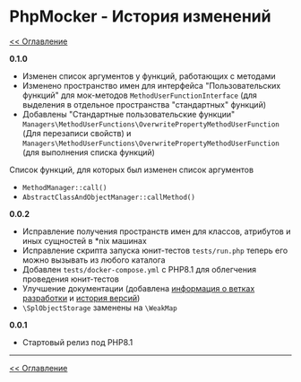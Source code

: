 # PhpMocker - История изменений
[<< Оглавление](README.md)

**0.1.0**
- Изменен список аргументов у функций, работающих с методами
- Изменено пространство имен для интерфейса "Пользовательских функций" для мок-методов `MethodUserFunctionInterface`
  (для выделения в отдельное пространства "стандартных" функций)
- Добавлены "Стандартные пользовательские функции" `Managers\MethodUserFunctions\OverwritePropertyMethodUserFunction`
  (Для перезаписи свойств) и `Managers\MethodUserFunctions\OverwritePropertyMethodUserFunction` (для выполнения списка функций)

Список функций, для которых был изменен список аргументов
- `MethodManager::call()`
- `AbstractClassAndObjectManager::callMethod()`

**0.0.2**
- Исправление получения пространств имен для классов, атрибутов и иных сущностей в *nix машинах
- Исправление скрипта запуска юнит-тестов `tests/run.php` теперь его можно вызывать из любого каталога
- Добавлен `tests/docker-compose.yml` с PHP8.1 для облегчения проведения юнит-тестов
- Улучшение документации (добавлена [информация о ветках разработки](git-branch.md) и [история версий](history.md))
- `\SplObjectStorage` заменены на `\WeakMap`

**0.0.1**
- Стартовый релиз под PHP8.1

--- 

[<< Оглавление](README.md)
